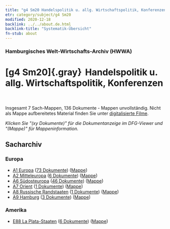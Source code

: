 ```yaml
---
title: "g4 Sm20 Handelspolitik u. allg. Wirtschaftspolitik, Konferenzen "
etr: category/subject/g4 Sm20
modified: 2020-12-18
backlink: ../../about.de.html
backlink-title: "Systematik-Übersicht"
fn-stub: about
---
```


### Hamburgisches Welt-Wirtschafts-Archiv (HWWA)
# [g4 Sm20]{.gray}&#8201; Handelspolitik u. allg. Wirtschaftspolitik, Konferenzen &#160; 




Insgesamt 7 Sach-Mappen, 136 Dokumente - Mappen unvollständig.
Nicht als Mappe aufbereitetes Material finden Sie unter [digitalisierte Filme](/film/h1_sh).

_Klicken Sie "(xy Dokumente)" für die Dokumentanzeige im DFG-Viewer und "(Mappe)" für Mappeninformation._

## Sacharchiv




### Europa

- [A1 Europa](../../../geo/about.de.html#A1) (<a href="https://dfg-viewer.de/show/?tx_dlf[id]=https://pm20.zbw.eu/mets/sh/1408xx/140892/1503xx/150373/public.mets.de.xml" target="_blank">73 Dokumente</a>) ([Mappe](http://purl.org/pressemappe20/folder/sh/140892,150373))
- [A2 Mitteleuropa](../../../geo/about.de.html#A2) (<a href="https://dfg-viewer.de/show/?tx_dlf[id]=https://pm20.zbw.eu/mets/sh/1408xx/140895/1503xx/150373/public.mets.de.xml" target="_blank">6 Dokumente</a>) ([Mappe](http://purl.org/pressemappe20/folder/sh/140895,150373))
- [A6 Südosteuropa](../../../geo/about.de.html#A6) (<a href="https://dfg-viewer.de/show/?tx_dlf[id]=https://pm20.zbw.eu/mets/sh/1409xx/140900/1503xx/150373/public.mets.de.xml" target="_blank">46 Dokumente</a>) ([Mappe](http://purl.org/pressemappe20/folder/sh/140900,150373))
- [A7 Orient](../../../geo/about.de.html#A7) (<a href="https://dfg-viewer.de/show/?tx_dlf[id]=https://pm20.zbw.eu/mets/sh/1409xx/140902/1503xx/150373/public.mets.de.xml" target="_blank">1 Dokumente</a>) ([Mappe](http://purl.org/pressemappe20/folder/sh/140902,150373))
- [A8 Russische Randstaaten](../../../geo/about.de.html#A8) (<a href="https://dfg-viewer.de/show/?tx_dlf[id]=https://pm20.zbw.eu/mets/sh/1409xx/140904/1503xx/150373/public.mets.de.xml" target="_blank">1 Dokumente</a>) ([Mappe](http://purl.org/pressemappe20/folder/sh/140904,150373))
- [A9 Hamburg](../../../geo/about.de.html#A9) (<a href="https://dfg-viewer.de/show/?tx_dlf[id]=https://pm20.zbw.eu/mets/sh/1409xx/140905/1503xx/150373/public.mets.de.xml" target="_blank">3 Dokumente</a>) ([Mappe](http://purl.org/pressemappe20/folder/sh/140905,150373))

### Amerika

- [E88 La Plata-Staaten](../../../geo/about.de.html#E88) (<a href="https://dfg-viewer.de/show/?tx_dlf[id]=https://pm20.zbw.eu/mets/sh/1416xx/141693/1503xx/150373/public.mets.de.xml" target="_blank">6 Dokumente</a>) ([Mappe](http://purl.org/pressemappe20/folder/sh/141693,150373))


